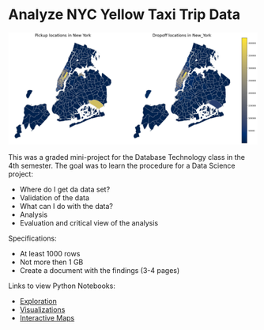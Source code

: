 # Analyze NYC Yellow Taxi Trip Data

![Taxi trips](plots/Locations_New_York.png)

This was a graded mini-project for the Database Technology class in the 4th semester.
The goal was to learn the procedure for a Data Science project:
- Where do I get da data set?
- Validation of the data
- What can I do with the data?
- Analysis
- Evaluation and critical view of the analysis

Specifications:
- At least 1000 rows
- Not more then 1 GB
- Create a document with the findings (3-4 pages)

Links to view Python Notebooks:
- [Exploration](https://nbviewer.org/github/MarkusMueller-DS/NYC-Taxi-Trips/blob/main/NYC-Taxi-Exploration.ipynb)
- [Visualizations](https://nbviewer.org/github/MarkusMueller-DS/NYC-Taxi-Trips/blob/main/NYC-Taxi-Visualizations.ipynb)
- [Interactive Maps](https://nbviewer.org/github/MarkusMueller-DS/NYC-Taxi-Trips/blob/main/NYC-Taxi-Interactive.ipynb)
